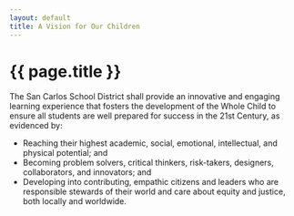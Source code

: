 ```yaml
---
layout: default
title: A Vision for Our Children
---
```


{{ page.title }}
================

The San Carlos School District shall provide an innovative and engaging learning 
experience that fosters the development of the Whole Child to ensure all 
students are well prepared for success in the 21st Century, as evidenced by:

* Reaching their highest academic, social, emotional, intellectual, and 
physical potential; and
* Becoming problem solvers, critical thinkers, risk-takers, designers, 
collaborators, and innovators; and
* Developing into contributing, empathic citizens and leaders who are 
responsible stewards of their world and care about equity and justice, 
both locally and worldwide.
